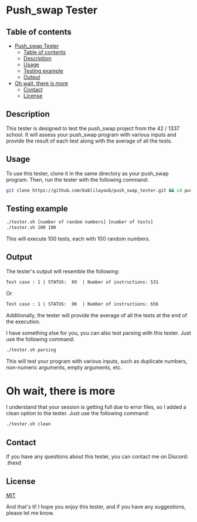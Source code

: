 # Push_swap Tester

## Table of contents
- [Push\_swap Tester](#push_swap-tester)
	- [Table of contents](#table-of-contents)
	- [Description](#description)
	- [Usage](#usage)
	- [Testing example](#testing-example)
	- [Output](#output)
- [Oh wait, there is more](#oh-wait-there-is-more)
	- [Contact](#contact)
	- [License](#license)
  
## Description
This tester is designed to test the push_swap project from the 42 / 1337 school. It will assess your push_swap program with various inputs and provide the result of each test along with the average of all the tests.

## Usage
To use this tester, clone it in the same directory as your push_swap program. Then, run the tester with the following command:
```bash
git clone https://github.com/bablilayoub/push_swap_tester.git && cd push_swap_tester && ./tester.sh help
```

## Testing example
```bash
./tester.sh [number of random numbers] [number of tests]
./tester.sh 100 100
```
This will execute 100 tests, each with 100 random numbers.

## Output
The tester's output will resemble the following:

```bash
Test case : 1 | STATUS:  KO  | Number of instructions: 531
```
Or
```bash
Test case : 1 | STATUS:  OK  | Number of instructions: 656
```
Additionally, the tester will provide the average of all the tests at the end of the execution.

I have something else for you, you can also test parsing with this tester. Just use the following command:
```bash
./tester.sh parsing
```
This will test your program with various inputs, such as duplicate numbers, non-numeric arguments, empty arguments, etc.

# Oh wait, there is more
I understand that your session is getting full due to error files, so I added a clean option to the tester. Just use the following command:
```bash
./tester.sh clean
```
## Contact
If you have any questions about this tester, you can contact me on Discord: .thexd

## License
[MIT](https://choosealicense.com/licenses/mit/)

And that's it! I hope you enjoy this tester, and if you have any suggestions, please let me know.
